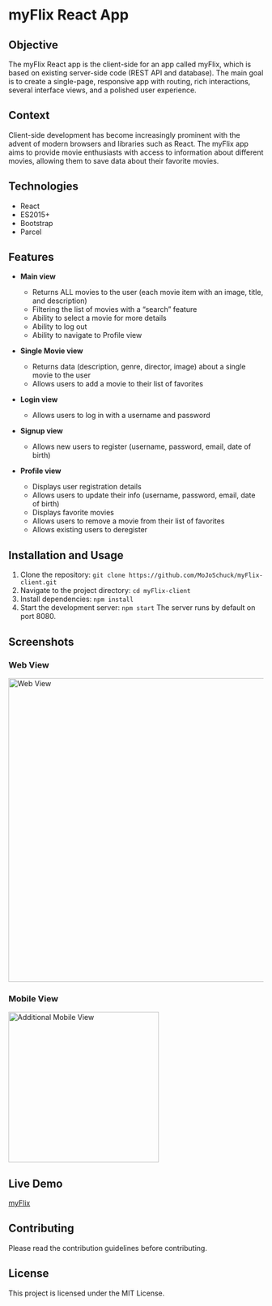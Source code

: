 # myFlix React App

## Objective
The myFlix React app is the client-side for an app called myFlix, which is based on existing server-side code (REST API and database). The main goal is to create a single-page, responsive app with routing, rich interactions, several interface views, and a polished user experience.

## Context
Client-side development has become increasingly prominent with the advent of modern browsers and libraries such as React. The myFlix app aims to provide movie enthusiasts with access to information about different movies, allowing them to save data about their favorite movies.

## Technologies

- React
- ES2015+
- Bootstrap
- Parcel
  
## Features

- **Main view**
  - Returns ALL movies to the user (each movie item with an image, title, and description)
  - Filtering the list of movies with a “search” feature
  - Ability to select a movie for more details
  - Ability to log out
  - Ability to navigate to Profile view
    
- **Single Movie view**
  - Returns data (description, genre, director, image) about a single movie to the user
  - Allows users to add a movie to their list of favorites
    
- **Login view**
  - Allows users to log in with a username and password
    
- **Signup view**
  - Allows new users to register (username, password, email, date of birth)
    
- **Profile view**
  - Displays user registration details
  - Allows users to update their info (username, password, email, date of birth)
  - Displays favorite movies
  - Allows users to remove a movie from their list of favorites
  - Allows existing users to deregister

## Installation and Usage

1. Clone the repository: `git clone https://github.com/MoJoSchuck/myFlix-client.git`
2. Navigate to the project directory: `cd myFlix-client`
3. Install dependencies: `npm install`
4. Start the development server: `npm start`
The server runs by default on port 8080.

## Screenshots

### Web View
<img src="https://github.com/user-attachments/assets/acc160e4-f6aa-4910-970e-7620e50e4ce9" alt="Web View" width="600">

### Mobile View
<img src="https://github.com/user-attachments/assets/26931019-fbe6-4644-97a5-7179d71d9dd0" alt="Additional Mobile View" width="297">


## Live Demo

[myFlix](https://myflix777.netlify.app)

## Contributing

Please read the contribution guidelines before contributing.

## License

This project is licensed under the MIT License.
